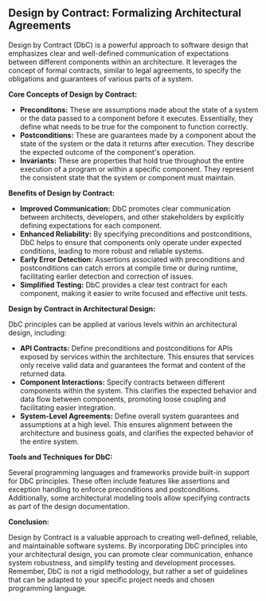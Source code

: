 ## Design by Contract: Formalizing Architectural Agreements

Design by Contract (DbC) is a powerful approach to software design that emphasizes clear and well-defined communication of expectations between different components within an architecture. It leverages the concept of formal contracts, similar to legal agreements, to specify the obligations and guarantees of various parts of a system.

**Core Concepts of Design by Contract:**

- **Preconditons:** These are assumptions made about the state of a system or the data passed to a component before it executes. Essentially, they define what needs to be true for the component to function correctly.
- **Postconditions:** These are guarantees made by a component about the state of the system or the data it returns after execution. They describe the expected outcome of the component's operation.
- **Invariants:** These are properties that hold true throughout the entire execution of a program or within a specific component. They represent the consistent state that the system or component must maintain.

**Benefits of Design by Contract:**

- **Improved Communication:** DbC promotes clear communication between architects, developers, and other stakeholders by explicitly defining expectations for each component.
- **Enhanced Reliability:** By specifying preconditions and postconditions, DbC helps to ensure that components only operate under expected conditions, leading to more robust and reliable systems.
- **Early Error Detection:** Assertions associated with preconditions and postconditions can catch errors at compile time or during runtime, facilitating earlier detection and correction of issues.
- **Simplified Testing:** DbC provides a clear test contract for each component, making it easier to write focused and effective unit tests.

**Design by Contract in Architectural Design:**

DbC principles can be applied at various levels within an architectural design, including:

- **API Contracts:** Define preconditions and postconditions for APIs exposed by services within the architecture. This ensures that services only receive valid data and guarantees the format and content of the returned data.
- **Component Interactions:** Specify contracts between different components within the system. This clarifies the expected behavior and data flow between components, promoting loose coupling and facilitating easier integration.
- **System-Level Agreements:** Define overall system guarantees and assumptions at a high level. This ensures alignment between the architecture and business goals, and clarifies the expected behavior of the entire system.

**Tools and Techniques for DbC:**

Several programming languages and frameworks provide built-in support for DbC principles. These often include features like assertions and exception handling to enforce preconditions and postconditions. Additionally, some architectural modeling tools allow specifying contracts as part of the design documentation.

**Conclusion:**

Design by Contract is a valuable approach to creating well-defined, reliable, and maintainable software systems. By incorporating DbC principles into your architectural design, you can promote clear communication, enhance system robustness, and simplify testing and development processes. Remember, DbC is not a rigid methodology, but rather a set of guidelines that can be adapted to your specific project needs and chosen programming language.